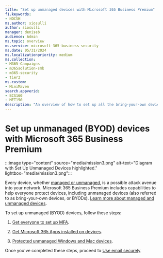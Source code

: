 ```yaml
---
title: "Set up unmanaged devices with Microsoft 365 Business Premium"
f1.keywords:
- NOCSH
ms.author: siosulli
author: siosulli
manager: deniseb
audience: Admin
ms.topic: overview
ms.service: microsoft-365-business-security
ms.date: 05/31/2024
ms.localizationpriority: medium
ms.collection:
- M365-Campaigns
- m365solution-smb
- m365-security
- tier2
ms.custom:
- MiniMaven
search.appverid:
- BCS160
- MET150
description: "An overview of how to set up all the bring-your-own devices (BYOD) with protection against cyberattacks and other malicious threats and vulnerabilities."
---
```


# Set up unmanaged (BYOD) devices with Microsoft 365 Business Premium

:::image type="content" source="media/mission3.png" alt-text="Diagram with Set Up Unmanaged Devices highlighted." lightbox="media/mission3.png":::

Every device, whether [managed or unmanaged](m365bp-managed-unmanaged-devices.md), is a possible attack avenue into your network. Microsoft 365 Business Premium includes capabilities to help everyone protect devices, including unmanaged devices (also referred to as bring-your-own devices, or BYODs). [Learn more about managed and unmanaged devices](m365bp-managed-unmanaged-devices.md).

To set up unmanaged (BYOD) devices, follow these steps:

1. [Get everyone to set up MFA](m365bp-mfa-for-users.md).

2. [Get Microsoft 365 Apps installed on devices](m365bp-users-install-m365-apps.md).

3. [Protected unmanaged Windows and Mac devices](m365bp-users-protect-unmanaged-devices.md).

Once you've completed these steps, proceed to [Use email securely](m365bp-use-email-securely.md).
